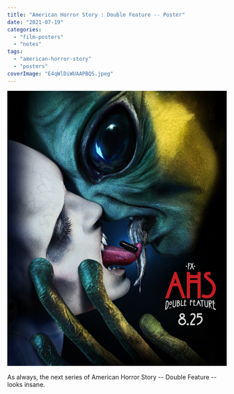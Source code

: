 ```yaml
---
title: "American Horror Story : Double Feature -- Poster"
date: "2021-07-19"
categories: 
  - "film-posters"
  - "notes"
tags: 
  - "american-horror-story"
  - "posters"
coverImage: "E4qWlDiWUAAPBQS.jpeg"
---
```


[![](images/E4qWlDiWUAAPBQS.jpeg)](https://davidpeach.co.uk/wp-content/uploads/2023/05/E4qWlDiWUAAPBQS.jpeg)

As always, the next series of American Horror Story -- Double Feature -- looks insane.
